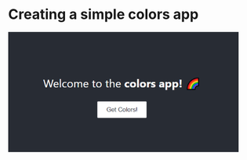 # Creating a simple colors app

<img src="../images/colors-app.png" width="470" alt="Simple colors app">
